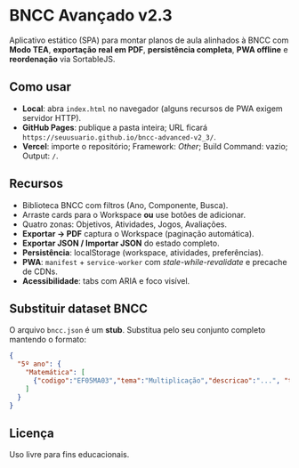 
# BNCC Avançado v2.3

Aplicativo estático (SPA) para montar planos de aula alinhados à BNCC com **Modo TEA**, **exportação real em PDF**, **persistência completa**, **PWA offline** e **reordenação** via SortableJS.

## Como usar

- **Local**: abra `index.html` no navegador (alguns recursos de PWA exigem servidor HTTP).  
- **GitHub Pages**: publique a pasta inteira; URL ficará `https://seuusuario.github.io/bncc-advanced-v2_3/`.  
- **Vercel**: importe o repositório; Framework: *Other*; Build Command: vazio; Output: `/`.

## Recursos
- Biblioteca BNCC com filtros (Ano, Componente, Busca).
- Arraste cards para o Workspace **ou** use botões de adicionar.
- Quatro zonas: Objetivos, Atividades, Jogos, Avaliações.
- **Exportar → PDF** captura o Workspace (paginação automática).
- **Exportar JSON / Importar JSON** do estado completo.
- **Persistência**: localStorage (workspace, atividades, preferências).
- **PWA**: `manifest` + `service-worker` com *stale-while-revalidate* e precache de CDNs.
- **Acessibilidade**: tabs com ARIA e foco visível.

## Substituir dataset BNCC
O arquivo `bncc.json` é um **stub**. Substitua pelo seu conjunto completo mantendo o formato:
```json
{
  "5º ano": {
    "Matemática": [
      {"codigo":"EF05MA03","tema":"Multiplicação","descricao":"...", "tags":["..."]}
    ]
  }
}
```

## Licença
Uso livre para fins educacionais.
